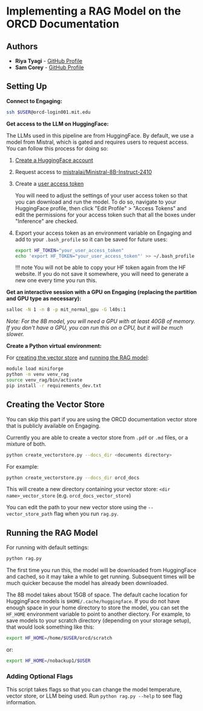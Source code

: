 # Implementing a RAG Model on the ORCD Documentation

<!-- TODO:
- Change to DeepSeek
- Python script:
    - Deal with the "Setting `pad_token_id` to `eos_token_id`:128009 for open-end generation." message-->

## Authors

- **Riya Tyagi** - [GitHub Profile](https://github.com/Centrattic)
- **Sam Corey** - [GitHub Profile](https://github.com/secorey)

## Setting Up

**Connect to Engaging:**

```bash
ssh $USER@orcd-login001.mit.edu
```

**Get access to the LLM on HuggingFace:**

The LLMs used in this pipeline are from HuggingFace. By default, we use a model
from Mistral, which is gated and requires users to request access. You can
follow this process for doing so:

1. [Create a HuggingFace account](https://huggingface.co/)
2. Request access to [mistralai/Ministral-8B-Instruct-2410](https://huggingface.co/mistralai/Ministral-8B-Instruct-2410)
3. Create a [user access token](https://huggingface.co/settings/tokens)

    You will need to adjust the settings of your user access token so that you
    can download and run the model. To do so, navigate to your HuggingFace
    profile, then click "Edit Profile" > "Access Tokens" and edit the
    permissions for your access token such that all the boxes under "Inference"
    are checked.

4. Export your access token as an environment variable on Engaging and add to
your `.bash_profile` so it can be saved for future uses:

    ```bash
    export HF_TOKEN="your_user_access_token"
    echo 'export HF_TOKEN="your_user_access_token"' >> ~/.bash_profile
    ```

    !!! note
        You will not be able to copy your HF token again from the HF website. If
        you do not save it somewhere, you will need to generate a new one every
        time you run this.

**Get an interactive session with a GPU on Engaging (replacing the partition and GPU type as necessary):**

```bash
salloc -N 1 -n 8 -p mit_normal_gpu -G l40s:1
```

*Note: For the 8B model, you will need a GPU with at least 40GB of memory. If you don't have a GPU, you can run this on a CPU, but it will be much slower.*

**Create a Python virtual environment:**

For [creating the vector store](create_vectorstore.py) and
[running the RAG model](rag.py):

```bash
module load miniforge
python -m venv venv_rag
source venv_rag/bin/activate
pip install -r requirements_dev.txt
```

## Creating the Vector Store

You can skip this part if you are using the ORCD documentation vector store that
is publicly available on Engaging.

Currently you are able to create a vector store from `.pdf` or `.md` files, or
a mixture of both.

```bash
python create_vectorstore.py --docs_dir <documents directory>
```

For example:

```bash
python create_vectorstore.py --docs_dir orcd_docs
```

This will create a new directory containing your vector store:
`<dir name>_vector_store` (e.g. `orcd_docs_vector_store`)

You can edit the path to your new vector store using the `--vector_store_path`
flag when you run `rag.py`.

## Running the RAG Model

For running with default settings:

```bash
python rag.py
```

The first time you run this, the model will be downloaded from HuggingFace and
cached, so it may take a while to get running. Subsequent times will be much
quicker because the model has already been downloaded.

The 8B model takes about 15GB of space. The default cache location for
HuggingFace models is `$HOME/.cache/huggingface`. If you do not have enough space
in your home directory to store the model, you can set the `HF_HOME` environment
variable to point to another diectory. For example, to save models to your
scratch directory (depending on your storage setup), that would look something
like this:

```bash
export HF_HOME=/home/$USER/orcd/scratch
```

or:

```bash
export HF_HOME=/nobackup1/$USER
```

### Adding Optional Flags

This script takes flags so that you can change the model temperature, vector
store, or LLM being used. Run `python rag.py --help` to see flag information.
